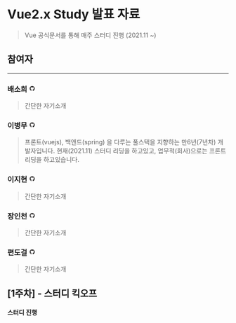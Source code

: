 Vue2.x Study 발표 자료
======================

> Vue 공식문서를 통해 매주 스터디 진행 (2021.11 ~)

## 참여자

---

### 배소희  [<img src="./_images/github.png" width="15" alt="깃허브_로고">](https://naver.com)
> 간단한 자기소개

### 이병무 [<img src="./_images/github.png" width="15" alt="깃허브_로고">](https://github.com/backsboys)
> 프론트(vuejs), 백앤드(spring) 을 다루는 풀스택을 지향하는 만6년(7년차) 개발자입니다. 현재(2021.11) 스터디 리딩을 하고있고, 업무적(회사)으로는 프론트 리딩을 하고있습니다.

### 이지현 [<img src="./_images/github.png" width="15" alt="깃허브_로고">](https://naver.com)
> 간단한 자기소개

### 장인천 [<img src="./_images/github.png" width="15" alt="깃허브_로고">](https://naver.com)
> 간단한 자기소개

### 편도걸 [<img src="./_images/github.png" width="15" alt="깃허브_로고">](https://naver.com)
> 간단한 자기소개

[1주차] - 스터디 킥오프
-----------------------

#### 스터디 진행

